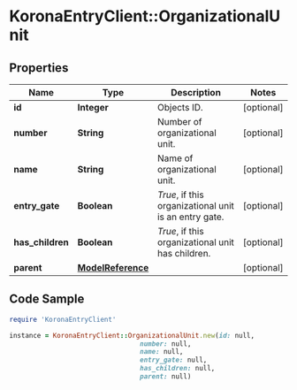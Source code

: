 # KoronaEntryClient::OrganizationalUnit

## Properties

Name | Type | Description | Notes
------------ | ------------- | ------------- | -------------
**id** | **Integer** | Objects ID. | [optional] 
**number** | **String** | Number of organizational unit. | [optional] 
**name** | **String** | Name of organizational unit. | [optional] 
**entry_gate** | **Boolean** | *True*, if this organizational unit is an entry gate. | [optional] 
**has_children** | **Boolean** | *True*, if this organizational unit has children. | [optional] 
**parent** | [**ModelReference**](ModelReference.md) |  | [optional] 

## Code Sample

```ruby
require 'KoronaEntryClient'

instance = KoronaEntryClient::OrganizationalUnit.new(id: null,
                                 number: null,
                                 name: null,
                                 entry_gate: null,
                                 has_children: null,
                                 parent: null)
```


